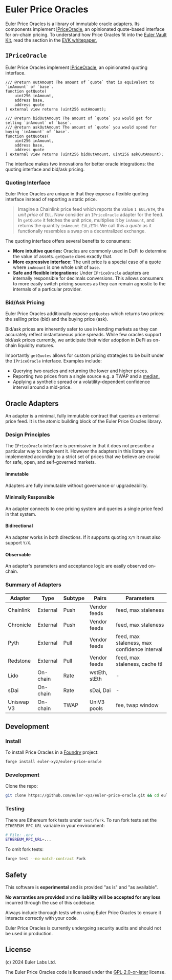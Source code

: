 # Euler Price Oracles

Euler Price Oracles is a library of immutable oracle adapters. Its components implement [IPriceOracle](https://github.com/euler-xyz/IPriceOracle), an opinionated quote-based interface for on-chain pricing. To understand how Price Oracles fit into the [Euler Vault Kit](https://github.com/euler-xyz/euler-vault-kit), read the section in the [EVK whitepaper.](https://docs.euler.finance/euler-vault-kit-white-paper/#price-oracles)

## `IPriceOracle`

Euler Price Oracles implement [IPriceOracle](https://github.com/euler-xyz/IPriceOracle), an opinionated quoting interface.
```solidity
/// @return outAmount The amount of `quote` that is equivalent to `inAmount` of `base`.
function getQuote(
    uint256 inAmount, 
    address base, 
    address quote
) external view returns (uint256 outAmount);

/// @return bidOutAmount The amount of `quote` you would get for selling `inAmount` of `base`.
/// @return askOutAmount The amount of `quote` you would spend for buying `inAmount` of `base`.
function getQuotes(
    uint256 inAmount, 
    address base, 
    address quote
) external view returns (uint256 bidOutAmount, uint256 askOutAmount);
```

The interface makes two innovations for better oracle integrations: the quoting interface and bid/ask pricing.

### Quoting Interface

Euler Price Oracles are unique in that they expose a flexible quoting interface instead of reporting a static price.

> Imagine a Chainlink price feed which reports the value `1 EUL/ETH`, the *unit price* of `EUL`. Now consider an `IPriceOracle` adapter for the feed. In `getQuote` it fetches the unit price, multiplies it by `inAmount`, and returns the quantity `inAmount EUL/ETH`. We call this a *quote* as it functionally resembles a swap on a decentralized exchange.

The quoting interface offers several benefits to consumers:
- **More intuitive queries:** Oracles are commonly used in DeFi to determine the value of assets. `getQuote` does exactly that.
- **More expressive interface:** The unit price is a special case of a quote where `inAmount` is one whole unit of `base`.
- **Safe and flexible integrations:** Under `IPriceOracle` adapters are internally responsible for decimals conversions. This allows consumers to more easily switch pricing sources as they can remain agnostic to the internals of a particular provider.

### Bid/Ask Pricing

Euler Price Oracles additionally expose `getQuotes` which returns two prices: the selling price (bid) and the buying price (ask). 

Bid/ask prices are inherently safer to use in lending markets as they can accurately reflect instantaneous price spreads. While few oracles support bid/ask prices currently, we anticipate their wider adoption in DeFi as on-chain liquidity matures. 

Importantly `getQuotes` allows for custom pricing strategies to be built under the `IPriceOracle` interface. Examples include:
 - Querying two oracles and returning the lower and higher prices.
 - Reporting two prices from a single source e.g. a TWAP and a [median.](https://github.com/euler-xyz/median-oracle)
 - Applying a synthetic spread or a volatility-dependent confidence interval around a mid-price.

## Oracle Adapters

An adapter is a minimal, fully immutable contract that queries an external price feed. It is the atomic building block of the Euler Price Oracles library.

### Design Principles

The `IPriceOracle` interface is permissive in that it does not prescribe a particular way to implement it. However the adapters in this library are implemented according to a strict set of prices that we believe are crucial for safe, open, and self-governed markets.

#### Immutable

Adapters are fully immutable without governance or upgradeability.

#### Minimally Responsible

An adapter connects to one pricing system and queries a single price feed in that system.

#### Bidirectional

An adapter works in both directions. If it supports quoting `X/Y` it must also support `Y/X`.

#### Observable

An adapter's parameters and acceptance logic are easily observed on-chain.

### Summary of Adapters

| Adapter       | Type      | Subtype | Pairs         | Parameters        |
| ------------- | --------- | ------  | ------------- | -------------------------------------------- |
| Chainlink     | External  | Push    | Vendor feeds  | feed, max staleness                          | 
| Chronicle     | External  | Push    | Vendor feeds  | feed, max staleness                          | 
| Pyth          | External  | Pull    | Vendor feeds  | feed, max staleness, max confidence interval |
| Redstone      | External  | Pull    | Vendor feeds  | feed, max staleness, cache ttl               |
| Lido          | On-chain  | Rate    | wstEth, stEth | -                                            |
| sDai          | On-chain  | Rate    | sDai, Dai     | -                                            |
| Uniswap V3    | On-chain  | TWAP    | UniV3 pools   | fee, twap window                             |


## Development

### Install

To install Price Oracles in a [Foundry](https://github.com/foundry-rs/foundry) project:

```sh
forge install euler-xyz/euler-price-oracle
```

### Development

Clone the repo:
```sh
git clone https://github.com/euler-xyz/euler-price-oracle.git && cd euler-price-oracle
```

### Testing

There are Ethereum fork tests under `test/fork`. To run fork tests set the `ETHEREUM_RPC_URL` variable in your environment:
```sh
# File: .env
ETHEREUM_RPC_URL=...
```

To omit fork tests:
```sh
forge test --no-match-contract Fork
```

## Safety

This software is **experimental** and is provided "as is" and "as available".

**No warranties are provided** and **no liability will be accepted for any loss** incurred through the use of this codebase.

Always include thorough tests when using Euler Price Oracles to ensure it interacts correctly with your code.

Euler Price Oracles is currently undergoing security audits and should not be used in production.

## License

(c) 2024 Euler Labs Ltd.

The Euler Price Oracles code is licensed under the [GPL-2.0-or-later](LICENSE) license.
